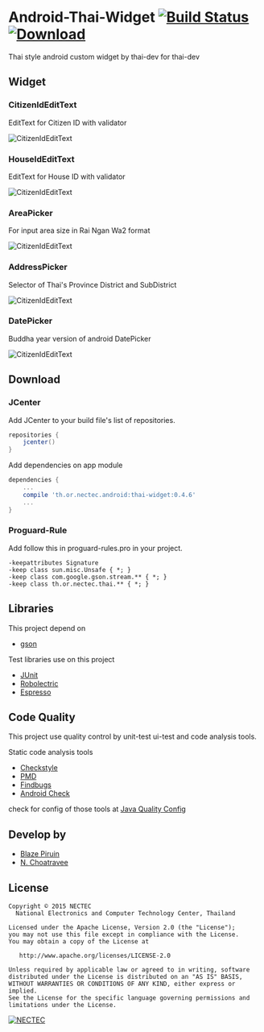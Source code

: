 # Android-Thai-Widget [![Build Status](https://travis-ci.org/nectec-wisru/android-ThaiWidget.svg?branch=master)](https://travis-ci.org/nectec-wisru/android-ThaiWidget) [ ![Download](https://api.bintray.com/packages/nectec-wisru/maven/thai-widget/images/download.svg) ](https://bintray.com/nectec-wisru/maven/thai-widget/_latestVersion)

Thai style android custom widget by thai-dev for thai-dev

## Widget

### CitizenIdEditText
EditText for Citizen ID with validator

![CitizenIdEditText](https://raw.githubusercontent.com/nectec-wisru/android-ThaiWidget/77c2a32fb9d21fcbbbed4f40ae29205384bb3ba1/images/citizen_id.gif)

### HouseIdEditText
EditText for House ID with validator

![CitizenIdEditText](https://raw.githubusercontent.com/nectec-wisru/android-ThaiWidget/77c2a32fb9d21fcbbbed4f40ae29205384bb3ba1/images/house_id.gif)

### AreaPicker
For input area size in Rai Ngan Wa2 format

![CitizenIdEditText](https://raw.githubusercontent.com/nectec-wisru/android-ThaiWidget/77c2a32fb9d21fcbbbed4f40ae29205384bb3ba1/images/area_picker.gif)

### AddressPicker
Selector of Thai's Province District and SubDistrict

![CitizenIdEditText](https://raw.githubusercontent.com/nectec-wisru/android-ThaiWidget/77c2a32fb9d21fcbbbed4f40ae29205384bb3ba1/images/address_picker.gif)

### DatePicker
Buddha year version of android DatePicker

![CitizenIdEditText](https://raw.githubusercontent.com/nectec-wisru/android-ThaiWidget/77c2a32fb9d21fcbbbed4f40ae29205384bb3ba1/images/date_picker.gif)

## Download

### JCenter

Add JCenter to your build file's list of repositories.

```gradle
repositories {
    jcenter()
}
```

Add dependencies on app module

```gradle
dependencies {
    ...
    compile 'th.or.nectec.android:thai-widget:0.4.6'
    ...
}
```

### Proguard-Rule

Add follow this in proguard-rules.pro in your project.

```proguard
-keepattributes Signature
-keep class sun.misc.Unsafe { *; }
-keep class com.google.gson.stream.** { *; }
-keep class th.or.nectec.thai.** { *; }
```

## Libraries
This project depend on

- [gson](https://github.com/google/gson)

Test libraries use on this project

- [JUnit](http://junit.org/)
- [Robolectric](http://robolectric.org/)
- [Espresso](https://google.github.io/android-testing-support-library/)

## Code Quality

This project use quality control by unit-test ui-test and code analysis tools.

Static code analysis tools

- [Checkstyle](http://checkstyle.sourceforge.net/)
- [PMD](https://pmd.github.io/)
- [Findbugs](http://findbugs.sourceforge.net/)
- [Android Check](https://github.com/noveogroup/android-check)

check for config of those tools at [Java Quality Config](https://github.com/Blazei/java-quality-config)

## Develop by

- [Blaze Piruin](https://github.com/Blazei)
- [N. Choatravee](https://github.com/chncs23)

License
--------

    Copyright © 2015 NECTEC
      National Electronics and Computer Technology Center, Thailand

    Licensed under the Apache License, Version 2.0 (the "License");
    you may not use this file except in compliance with the License.
    You may obtain a copy of the License at

       http://www.apache.org/licenses/LICENSE-2.0

    Unless required by applicable law or agreed to in writing, software
    distributed under the License is distributed on an "AS IS" BASIS,
    WITHOUT WARRANTIES OR CONDITIONS OF ANY KIND, either express or implied.
    See the License for the specific language governing permissions and
    limitations under the License.


[![NECTEC](http://www.nectec.or.th/themes/nectec/img/logo.png)](https://www.nectec.or.th)
